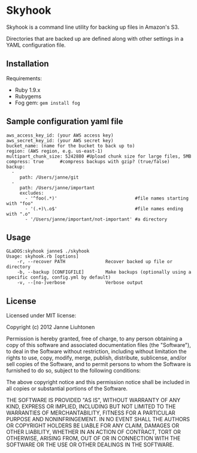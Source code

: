 # Skyhook

Skyhook is a command line utility for backing up files in Amazon's S3. 

Directories that are backed up are defined along with other settings in a YAML configuration file.

## Installation

Requirements:
-	Ruby 1.9.x
-	Rubygems
-	Fog gem: `gem install fog`

## Sample configuration yaml file

	aws_access_key_id: (your AWS access key)
	aws_secret_key_id: (your AWS secret key)
	bucket_name: (name for the bucket to back up to)
	region: (AWS region, e.g. us-east-1)
	multipart_chunk_size: 5242880 #Upload chunk size for large files, 5MB
	compress: true		#compress backups with gzip? (true/false)
	backup:
      -
         path: /Users/janne/git
      - 
         path: /Users/janne/important
         excludes: 
           - '^foo(.*)' 							#file names starting with "foo"
           - '(.+)\.o$'								#file names ending with ".o"
           - '/Users/janne/important/not-important' #a directory

## Usage

	GLaDOS:skyhook janne$ ./skyhook 
	Usage: skyhook.rb [options]
    	-r, --recover PATH               Recover backed up file or directory
    	-b, --backup [CONFIGFILE]        Make backups (optionally using a specific config, config.yml by default)
    	-v, --[no-]verbose               Verbose output

## License

Licensed under MIT license:

Copyright (c) 2012 Janne Liuhtonen

Permission is hereby granted, free of charge, to any person obtaining
a copy of this software and associated documentation files (the
"Software"), to deal in the Software without restriction, including
without limitation the rights to use, copy, modify, merge, publish,
distribute, sublicense, and/or sell copies of the Software, and to
permit persons to whom the Software is furnished to do so, subject to
the following conditions:

The above copyright notice and this permission notice shall be included
in all copies or substantial portions of the Software.

THE SOFTWARE IS PROVIDED "AS IS", WITHOUT WARRANTY OF ANY KIND,
EXPRESS OR IMPLIED, INCLUDING BUT NOT LIMITED TO THE WARRANTIES OF
MERCHANTABILITY, FITNESS FOR A PARTICULAR PURPOSE AND NONINFRINGEMENT.
IN NO EVENT SHALL THE AUTHORS OR COPYRIGHT HOLDERS BE LIABLE FOR ANY
CLAIM, DAMAGES OR OTHER LIABILITY, WHETHER IN AN ACTION OF CONTRACT,
TORT OR OTHERWISE, ARISING FROM, OUT OF OR IN CONNECTION WITH THE
SOFTWARE OR THE USE OR OTHER DEALINGS IN THE SOFTWARE.
